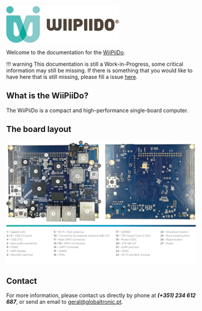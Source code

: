 
<img src="img/logo.png" alt="WiiPiiDo Logo" width="300"/>

Welcome to the documentation for the [WiiPiiDo](http://www.globaltronic.pt/en/product/wiipiido/).

!!! warning
    This documentation is still a Work-in-Progress, some critical information may still be missing.
    If there is something that you would like to have here that is still missing,
    please fill a issue [here](https://github.com/globaltronic/wiipiido-docs/issues).

## What is the WiiPiiDo?

The WiiPiiDo is a compact and high-performance single-board computer.

## The board layout

<img src="img/wiipiido_comp.png" alt="WiiPiiDo Components" width="650"/>

## Contact

For more information, please contact us directly by phone at ***(+351) 234 612 687***,
or send an email to <geral@globaltronic.pt>.
